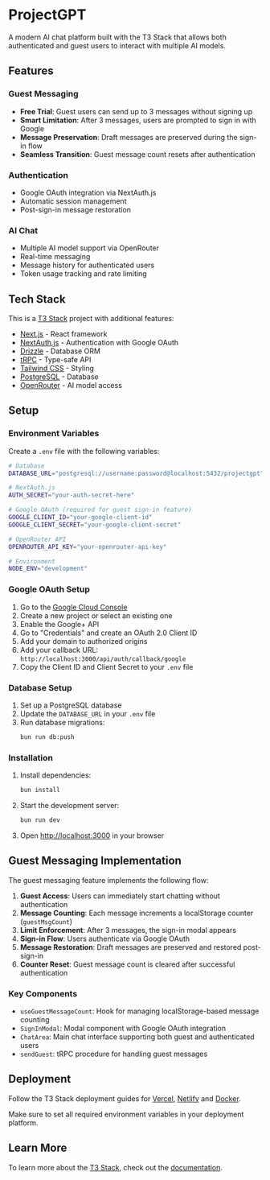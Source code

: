 # ProjectGPT

A modern AI chat platform built with the T3 Stack that allows both authenticated and guest users to interact with multiple AI models.

## Features

### Guest Messaging

- **Free Trial**: Guest users can send up to 3 messages without signing up
- **Smart Limitation**: After 3 messages, users are prompted to sign in with Google
- **Message Preservation**: Draft messages are preserved during the sign-in flow
- **Seamless Transition**: Guest message count resets after authentication

### Authentication

- Google OAuth integration via NextAuth.js
- Automatic session management
- Post-sign-in message restoration

### AI Chat

- Multiple AI model support via OpenRouter
- Real-time messaging
- Message history for authenticated users
- Token usage tracking and rate limiting

## Tech Stack

This is a [T3 Stack](https://create.t3.gg/) project with additional features:

- [Next.js](https://nextjs.org) - React framework
- [NextAuth.js](https://next-auth.js.org) - Authentication with Google OAuth
- [Drizzle](https://orm.drizzle.team) - Database ORM
- [tRPC](https://trpc.io) - Type-safe API
- [Tailwind CSS](https://tailwindcss.com) - Styling
- [PostgreSQL](https://postgresql.org) - Database
- [OpenRouter](https://openrouter.ai) - AI model access

## Setup

### Environment Variables

Create a `.env` file with the following variables:

```bash
# Database
DATABASE_URL="postgresql://username:password@localhost:5432/projectgpt"

# NextAuth.js
AUTH_SECRET="your-auth-secret-here"

# Google OAuth (required for guest sign-in feature)
GOOGLE_CLIENT_ID="your-google-client-id"
GOOGLE_CLIENT_SECRET="your-google-client-secret"

# OpenRouter API
OPENROUTER_API_KEY="your-openrouter-api-key"

# Environment
NODE_ENV="development"
```

### Google OAuth Setup

1. Go to the [Google Cloud Console](https://console.cloud.google.com/)
2. Create a new project or select an existing one
3. Enable the Google+ API
4. Go to "Credentials" and create an OAuth 2.0 Client ID
5. Add your domain to authorized origins
6. Add your callback URL: `http://localhost:3000/api/auth/callback/google`
7. Copy the Client ID and Client Secret to your `.env` file

### Database Setup

1. Set up a PostgreSQL database
2. Update the `DATABASE_URL` in your `.env` file
3. Run database migrations:
   ```bash
   bun run db:push
   ```

### Installation

1. Install dependencies:

   ```bash
   bun install
   ```

2. Start the development server:

   ```bash
   bun run dev
   ```

3. Open [http://localhost:3000](http://localhost:3000) in your browser

## Guest Messaging Implementation

The guest messaging feature implements the following flow:

1. **Guest Access**: Users can immediately start chatting without authentication
2. **Message Counting**: Each message increments a localStorage counter (`guestMsgCount`)
3. **Limit Enforcement**: After 3 messages, the sign-in modal appears
4. **Sign-in Flow**: Users authenticate via Google OAuth
5. **Message Restoration**: Draft messages are preserved and restored post-sign-in
6. **Counter Reset**: Guest message count is cleared after successful authentication

### Key Components

- `useGuestMessageCount`: Hook for managing localStorage-based message counting
- `SignInModal`: Modal component with Google OAuth integration
- `ChatArea`: Main chat interface supporting both guest and authenticated users
- `sendGuest`: tRPC procedure for handling guest messages

## Deployment

Follow the T3 Stack deployment guides for [Vercel](https://create.t3.gg/en/deployment/vercel), [Netlify](https://create.t3.gg/en/deployment/netlify) and [Docker](https://create.t3.gg/en/deployment/docker).

Make sure to set all required environment variables in your deployment platform.

## Learn More

To learn more about the [T3 Stack](https://create.t3.gg/), check out the [documentation](https://create.t3.gg/).
